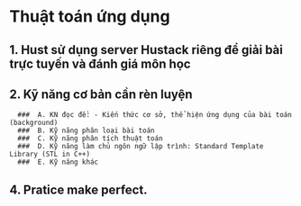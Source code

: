 # Thuật toán ứng dụng 


## 1. Hust sử dụng server Hustack riêng để giải bài trực tuyến và đánh giá môn học
## 2. Kỹ năng cơ bản cần rèn luyện 
      ###  A. KN đọc đề: - Kiến thức cơ sở, thể hiện ứng dụng của bài toán (background)
      ###  B. Kỹ năng phân loại bài toán
      ###  C. Kỹ năng phân tích thuật toán                     
      ###  D. Kỹ năng làm chủ ngôn ngữ lập trình: Standard Template Library (STL in C++)
      ###  E. Kỹ năng khác
## 4. Pratice make perfect.
